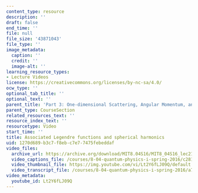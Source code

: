 ```yaml
---
content_type: resource
description: ''
draft: false
end_time: ''
file: null
file_size: '43871043'
file_type: ''
image_metadata:
  caption: ''
  credit: ''
  image-alt: ''
learning_resource_types:
- Lecture Videos
license: https://creativecommons.org/licenses/by-nc-sa/4.0/
ocw_type: ''
optional_tab_title: ''
optional_text: ''
parent_title: 'Part 3: One-dimensional Scattering, Angular Momentum, and Central Potentials'
parent_type: CourseSection
related_resources_text: ''
resource_index_text: ''
resourcetype: Video
start_time: ''
title: Associated Legendre functions and spherical harmonics
uid: 1270d689-b3c7-f8eb-c7e7-7475febeddaf
video_files:
  archive_url: https://archive.org/download/MIT8.04S16/MIT8_04S16_lec21_s1_300k.mp4
  video_captions_file: /courses/8-04-quantum-physics-i-spring-2016/c281b9a67cff59d5b587ad33694e092d_Lt2Y6fLJ09Q.vtt
  video_thumbnail_file: https://img.youtube.com/vi/Lt2Y6fLJ09Q/default.jpg
  video_transcript_file: /courses/8-04-quantum-physics-i-spring-2016/a71554e914621fef9eccef6451f811bf_Lt2Y6fLJ09Q.pdf
video_metadata:
  youtube_id: Lt2Y6fLJ09Q
---
```

